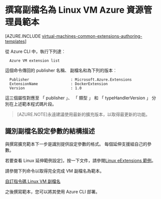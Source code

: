 <properties
   pageTitle="撰寫副檔名為 Linux VM 範本 |Microsoft Azure"
   description="深入了解撰寫 Linux Vm 副檔名為 Azure 資源管理員範本"
   services="virtual-machines-linux"
   documentationCenter=""
   authors="kundanap"
   manager="timlt"
   editor=""
   tags="azure-resource-manager"/>

<tags
   ms.service="virtual-machines-linux"
   ms.devlang="na"
   ms.topic="article"
   ms.tgt_pltfrm="vm-linux"
   ms.workload="infrastructure-services"
   ms.date="03/29/2016"
   ms.author="kundanap"/>

# <a name="authoring-azure-resource-manager-templates-with-linux-vm-extensions"></a>撰寫副檔名為 Linux VM Azure 資源管理員範本

[AZURE.INCLUDE [virtual-machines-common-extensions-authoring-templates](../../includes/virtual-machines-common-extensions-authoring-templates.md)]

從 Azure CLI 中，執行下列達︰

      Azure VM extension list

這個命令傳回的 publisher 名稱、 副檔名和為下列的版本︰

      Publisher                   : Microsoft.Azure.Extensions  
      ExtensionName               : DockerExtension
      Version                     : 1.0

這三個屬性對應至 「 publisher 」、 「 類型 」 和 「 typeHandlerVersion 」 分別在上述範本程式碼片段。

>[AZURE.NOTE]永遠建議使用最新的擴充版本，以取得最更新的功能。

## <a name="identifying-the-schema-for-the-extension-configuration-parameters"></a>識別副檔名設定參數的結構描述

與撰寫擴充範本下一步是識別提供設定參數的格式。 每個延伸支援組自己的參數。

若要查看 Linux 延伸範例設定]，按一下文件，請參閱[Linux eExtensions 範例](virtual-machines-linux-extensions-configuration-samples.md)。

請參閱下列命令以取得完全完成 VM 副檔名為範本。

[自訂指令碼 Linux VM 副檔名](https://github.com/Azure/azure-quickstart-templates/blob/b1908e74259da56a92800cace97350af1f1fc32b/mongodb-on-ubuntu/azuredeploy.json/)

之後撰寫範本，您可以將其使用 Azure CLI 部署。

